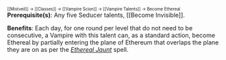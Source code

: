 <sup><sup>[[Mistveil]] → [[Classes]] → [[Vampire Scion]] → [[Vampire Talents]] → Become Ethereal</sup></sup>
**Prerequisite(s)**: Any five Seducer talents, [[Become Invisible]].

**Benefits**: Each day, for one round per level that do not need to be consecutive, a Vampire with this talent can, as a standard action, become Ethereal by partially entering the plane of Ethereum that overlaps the plane they are on as per the *[Ethereal Jaunt](https://www.d20pfsrd.com/magic/all-spells/e/ethereal-jaunt/)* spell. 